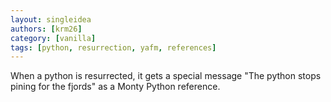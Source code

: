 ```yaml
---
layout: singleidea
authors: [krm26]
category: [vanilla]
tags: [python, resurrection, yafm, references]
---
```

When a python is resurrected, it gets a special message "The python stops pining
for the fjords" as a Monty Python reference.

